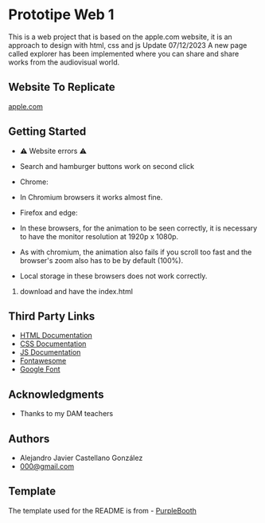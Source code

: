 # Prototipe Web 1
This is a web project that is based on the apple.com website, it is an approach to design with html, css and js
Update 07/12/2023
A new page called explorer has been implemented where you can share and share works from the audiovisual world.

## Website To Replicate
[apple.com](https://web.archive.org/web/20231017232700/https://www.apple.com/)

## Getting Started
- ⚠️ Website errors ⚠️
- Search and hamburger buttons work on second click

- Chrome:
- In Chromium browsers it works almost fine.

- Firefox and edge:
- In these browsers, for the animation to be seen correctly, it is necessary to have the monitor resolution at 1920p x 1080p.
- As with chromium, the animation also fails if you scroll too fast and the browser's zoom also has to be by default (100%).
- Local storage in these browsers does not work correctly.

1. download and have the index.html

## Third Party Links
- [HTML Documentation](https://www.w3schools.com/html/default.asp)
- [CSS Documentation](https://www.w3schools.com/css/default.asp)
- [JS Documentation](https://www.w3schools.com/js/default.asp)
- [Fontawesome](https://fontawesome.com)
- [Google Font](https://fonts.google.com)

## Acknowledgments
- Thanks to my DAM teachers

## Authors
- Alejandro Javier Castellano González
- 000@gmail.com

## Template
The template used for the README is from - [PurpleBooth](https://github.com/PurpleBooth/a-good-readme-template)